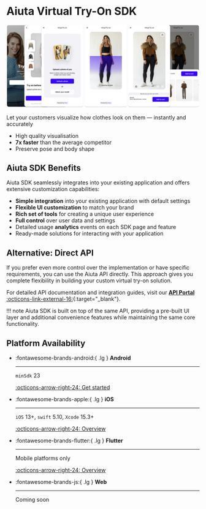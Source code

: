 # Aiuta Virtual Try-On SDK

![About Virtual Try-On](media/about.png)

Let your customers visualize how clothes look on them — instantly and accurately

- High quality visualisation
- __7x faster__ than the average competitor
- Preserve pose and body shape

## Aiuta SDK Benefits

Aiuta SDK seamlessly integrates into your existing application and offers extensive customization capabilities:

- **Simple integration** into your existing application with default settings
- **Flexible UI customization** to match your brand
- **Rich set of tools** for creating a unique user experience
- **Full control** over user data and settings
- Detailed usage **analytics** events on each SDK page and feature
- Ready-made solutions for interacting with your application

## Alternative: Direct API

If you prefer even more control over the implementation or have specific requirements, you can use the Aiuta API directly. This approach gives you complete flexibility in building your custom virtual try-on solution.

For detailed API documentation and integration guides, visit our [__API Portal__ :octicons-link-external-16:](https://developer.aiuta.com/products/digital-try-on/documentation){:target="_blank"}.

!!! note 
    Aiuta SDK is built on top of the same API, providing a pre-built UI layer and additional convenience features while maintaining the same core functionality.

## Platform Availability

<div class="grid cards" markdown>

-   :fontawesome-brands-android:{ .lg } __Android__

    ---
    `minSdk` 23

    [:octicons-arrow-right-24: Get started](android/aiuta/get-started.md)

-   :fontawesome-brands-apple:{ .lg } __iOS__

    ---

    `iOS` 13+, `swift` 5.10, `Xcode` 15.3+
    
    [:octicons-arrow-right-24: Overview](ios/overview.md)

-   :fontawesome-brands-flutter:{ .lg } __Flutter__

    ---

    Mobile platforms only
    
    [:octicons-arrow-right-24: Overview](flutter/overview.md)  

-   :fontawesome-brands-js:{ .lg } __Web__ 

    ---

    Coming soon

</div>
